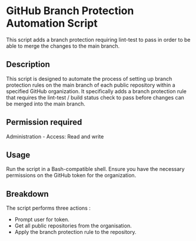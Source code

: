 # GitHub Branch Protection Automation Script

This script adds a branch protection requiring lint-test to pass in order to be
able to merge the changes to the main branch.

## Description

This script is designed to automate the process of setting up branch protection
rules on the main branch of each public repository within a specified GitHub
organization. It specifically adds a branch protection rule that requires the
lint-test / build status check to pass before changes can be merged into the
main branch.

## Permission required

Administration - Access: Read and write

## Usage

Run the script in a Bash-compatible shell. Ensure you have the necessary
permissions on the GitHub token for the organization.

## Breakdown

The script performs three actions :

- Prompt user for token.
- Get all public repositories from the organisation.
- Apply the branch protection rule to the repository.
